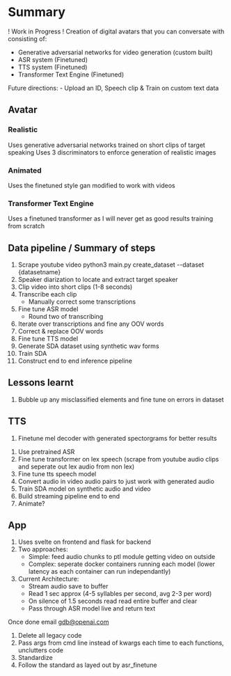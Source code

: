 # Summary
! Work in Progress !
Creation of digital avatars that you can conversate with consisting of:
- Generative adversarial networks for video generation (custom built)
- ASR system (Finetuned)
- TTS system (Finetuned)
- Transformer Text Engine (Finetuned)

Future directions:
    - Upload an ID, Speech clip & Train on custom text data

## Avatar
### Realistic
Uses generative adversarial networks trained on short clips of target speaking
Uses 3 discriminators to enforce generation of realistic images

### Animated
Uses the finetuned style gan modified to work with videos

### Transformer Text Engine 
Uses a finetuned transformer as I will never get as good results training from scratch

## Data pipeline / Summary of steps
1. Scrape youtube video
    python3 main.py create_dataset --dataset {datasetname}
2. Speaker diarization to locate and extract target speaker
3. Clip video into short clips (1-8 seconds)
4. Transcribe each clip
    - Manually correct some transcriptions
5. Fine tune ASR model 
    - Round two of transcribing
5. Iterate over transcriptions and fine any OOV words
6. Correct & replace OOV words
6. Fine tune TTS model
7. Generate SDA dataset using synthetic wav forms
8. Train SDA
9. Construct end to end inference pipeline

## Lessons learnt
1. Bubble up any misclassified elements and fine tune on errors in dataset

## TTS
1. Finetune mel decoder with generated spectorgrams for better results

<!-- Goal Get working pipeline ASAP -->
1. Use pretrained ASR
2. Fine tune transformer on lex speech (scrape from youtube audio clips and seperate out lex audio from non lex)
3. Fine tune tts speech model
4. Convert audio in video audio pairs to just work with generated audio
5. Train SDA model on synthetic audio and video
6. Build streaming pipeline end to end
7. Animate?

## App
1. Uses svelte on frontend and flask for backend
2. Two approaches:  
    - Simple: feed audio chunks to ptl module getting video on outside
    - Complex: seperate docker containers running each model (lower latency as each container can run independantly)
3. Current Architecture:
    - Stream audio save to buffer
    - Read 1 sec approx (4-5 syllables per second, avg 2-3 per word)
    - On silence of 1.5 seconds read read entire buffer and clear
    - Pass through ASR model live and return text

<!-- Add Tensorboard to SDA -->

Once done email gdb@openai.com 


<!-- Code maintenance hygine etc -->
1. Delete all legacy code
2. Pass args from cmd line instead of kwargs each time to each functions, unclutters code
3. Standardize
4. Follow the standard as layed out by asr_finetune